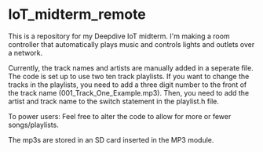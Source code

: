 # IoT_midterm_remote
This is a repository for my Deepdive IoT midterm. I'm making a room controller that automatically plays music and controls lights and outlets over a network.

Currently, the track names and artists are manually added in a seperate file. The code is set up to use two ten track playlists. If you want to change the tracks in the playlists, you need to add a three digit number to the front of the track name (001_Track_One_Example.mp3). Then, you need to add the artist and track name to the switch statement in the playlist.h file. 

To power users: 
Feel free to alter the code to allow for more or fewer songs/playlists. 

The mp3s are stored in an SD card inserted in the MP3 module.